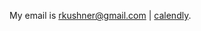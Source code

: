 My email is [rkushner@gmail.com](mailto:rtkushner@gmail.com) | [calendly](https://calendly.com/rxz/).
